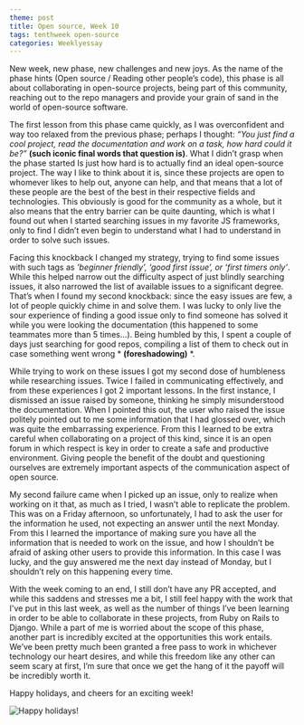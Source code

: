 ```yaml
---
theme: post
title: Open source, Week 10
tags: tenthweek open-source
categories: Weeklyessay
---
```


New week, new phase, new challenges and new joys. As the name of the phase hints (Open source / Reading other people’s code), this phase is all about collaborating in open-source projects, being part of this community, reaching out to the repo managers and provide your grain of sand in the world of open-source software.  


The first lesson from this phase came quickly, as I was overconfident and way too relaxed from the previous phase; perhaps I thought: *“You just find a cool project, read the documentation and work on a task, how hard could it be?”* **(such iconic final words that question is)**.  What I didn’t grasp when the phase started Is just how hard is to actually find an ideal open-source project. The way I like to think about it is, since these projects are open to whomever likes to help out, anyone can help, and that means that a lot of these people are the best of the best in their respective fields and technologies. This obviously is good for the community as a whole, but it also means that the entry barrier can be quite daunting, which is what I found out when I started searching issues in my favorite JS frameworks, only to find I didn’t even begin to understand what I had to understand in order to solve such issues.  


Facing this knockback I changed my strategy, trying to find some issues with such tags as *’beginner friendly’, ‘good first issue’, or ‘first timers only’*. While this helped narrow out the difficulty aspect of just blindly searching issues, it also narrowed the list of available issues to a significant degree. That’s when I found my second knockback: since the easy issues are few, a lot of people quickly chime in and solve them. I was lucky to only live the sour experience of finding a good issue only to find someone has solved it while you were looking the documentation (this happened to some teammates more than 5 times...). Being humbled by this, I spent a couple of days just searching for good repos, compiling a list of them to check out in case something went wrong * **(foreshadowing)** *. 


While trying to work on these issues I got my second dose of humbleness while researching issues. Twice I failed in communicating effectively, and from these experiences I got 2 important lessons. In the first instance, I dismissed an issue raised by someone, thinking he simply misunderstood the documentation. When I pointed this out, the user who raised the issue politely pointed out to me some information that I had glossed over, which was quite the embarrassing experience. From this I learned to be extra careful when collaborating on a project of this kind, since it is an open forum in which respect is key in order to create a safe and productive environment. Giving people the benefit of the doubt and questioning ourselves are extremely important aspects of the communication aspect of open source. 


My second failure came when I picked up an issue, only to realize when working on it that, as much as I tried, I wasn’t able to replicate the problem. This was on a Friday afternoon, so unfortunately, I had to ask the user for the information he used, not expecting an answer until the next Monday. From this I learned the importance of making sure you have all the information that is needed to work on the issue, and how I shouldn’t be afraid of asking other users to provide this information. In this case I was lucky, and the guy answered me the next day instead of Monday, but I shouldn’t rely on this happening every time. 


With the week coming to an end, I still don’t have any PR accepted, and while this saddens and stresses me a bit, I still feel happy with the work that I've put in this last week, as well as the number of things I’ve been learning in order to be able to collaborate in these projects, from Ruby on Rails to Django. While a part of me is worried about the scope of this phase, another part is incredibly excited at the opportunities this work entails. We’ve been pretty much been granted a free pass to work in whichever technology our heart desires, and while this freedom like any other can seem scary at first, I’m sure that once we get the hang of it the payoff will be incredibly worth it. 
 
 
Happy holidays, and cheers for an exciting week! 

![Happy holidays!](https://image.shutterstock.com/image-illustration/christmas-tree-emoticon-card-minimalist-260nw-2068105703.jpg)
